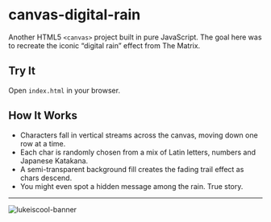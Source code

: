 # canvas-digital-rain
Another HTML5 `<canvas>` project built in pure JavaScript. The goal here was to recreate the iconic “digital rain” effect from The Matrix.

## Try It
Open `index.html` in your browser.

## How It Works
- Characters fall in vertical streams across the canvas, moving down one row at a time.
- Each char is randomly chosen from a mix of Latin letters, numbers and Japanese Katakana.
- A semi-transparent background fill creates the fading trail effect as chars descend.
- You might even spot a hidden message among the rain. True story.

---

![lukeiscool-banner](https://github.com/user-attachments/assets/cd5c0285-b875-4e55-8cd7-b2b3970efc5c)